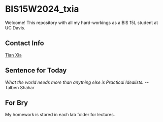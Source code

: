# BIS15W2024_txia

Welcome! This repository with all my hard-workings as a BIS 15L student at UC Davis. 

## **Contact Info**  
[Tian Xia](ttxia@ucdavis.edu)  

## **Sentence for Today**  
_What the world needs more than anything else is Practical Idealists._ --Talben Shahar

## **For Bry**
My homework is stored in each lab folder for lectures. 
